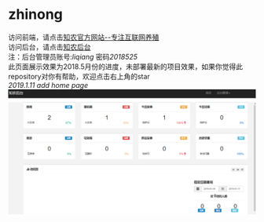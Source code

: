 # zhinong
访问前端，请点击[知农官方网站--专注互联网养殖](http://www.blogss.cn)  
访问后台，请点击[知农后台](http://www.blogss.cn/admin/)  
注：后台管理员账号:*liqiang* 密码*2018525*  
此页面展示效果为2018.5月份的进度，未部署最新的项目效果，如果你觉得此repository对你有帮助，欢迎点击右上角的star  
*2019.1.11 add home page*  
![后台主页](./home.png)

